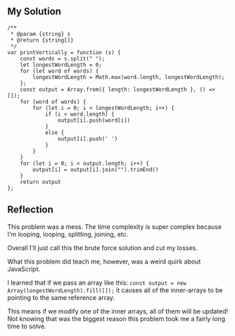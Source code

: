 ## My Solution

```
/**
 * @param {string} s
 * @return {string[]}
 */
var printVertically = function (s) {
    const words = s.split(" ");
    let longestWordLength = 0;
    for (let word of words) {
        longestWordLength = Math.max(word.length, longestWordLength);
    };
    const output = Array.from({ length: longestWordLength }, () => []);
    for (word of words) {
        for (let i = 0; i < longestWordLength; i++) {
            if (i < word.length) {
                output[i].push(word[i])
            }
            else {
                output[i].push(' ')
            }
        }
    }
    for (let i = 0; i < output.length; i++) {
        output[i] = output[i].join("").trimEnd()
    }
    return output
};
```

## Reflection

This problem was a mess. The time complexity is super complex because I'm looping, looping, splitting, joining, etc.

Overall I'll just call this the brute force solution and cut my losses.

What this problem did teach me, however, was a weird quirk about JavaScript.

I learned that if we pass an array like this: `const output = new Array(longestWordLength).fill([]);` it causes all of the inner-arrays to be pointing to the same reference array.

This means if we modify one of the inner arrays, all of them will be updated! Not knowing that was the biggest reason this problem took me a fairly long time to solve.
